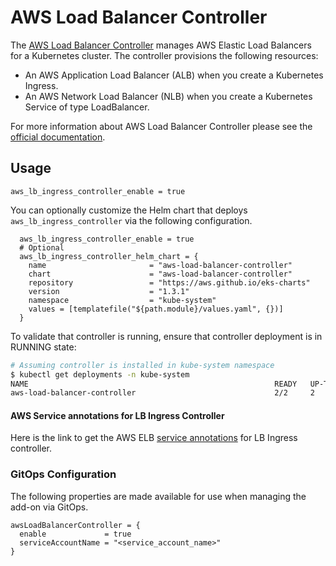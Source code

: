 # AWS Load Balancer Controller

The [AWS Load Balancer Controller](https://docs.aws.amazon.com/eks/latest/userguide/aws-load-balancer-controller.html) manages AWS Elastic Load Balancers for a Kubernetes cluster. The controller provisions the following resources:

* An AWS Application Load Balancer (ALB) when you create a Kubernetes Ingress.
* An AWS Network Load Balancer (NLB) when you create a Kubernetes Service of type LoadBalancer.

For more information about AWS Load Balancer Controller please see the [official documentation](https://docs.aws.amazon.com/eks/latest/userguide/aws-load-balancer-controller.html).

## Usage

```hcl
aws_lb_ingress_controller_enable = true
```

You can optionally customize the Helm chart that deploys `aws_lb_ingress_controller` via the following configuration.

```hcl 
  aws_lb_ingress_controller_enable = true
  # Optional  
  aws_lb_ingress_controller_helm_chart = {
    name                       = "aws-load-balancer-controller"
    chart                      = "aws-load-balancer-controller"
    repository                 = "https://aws.github.io/eks-charts"
    version                    = "1.3.1"
    namespace                  = "kube-system"
    values = [templatefile("${path.module}/values.yaml", {})]
  }
```

To validate that controller is running, ensure that controller deployment is in RUNNING state:

```sh
# Assuming controller is installed in kube-system namespace
$ kubectl get deployments -n kube-system
NAME                                                       READY   UP-TO-DATE   AVAILABLE   AGE
aws-load-balancer-controller                               2/2     2            2           3m58s
```
#### AWS Service annotations for LB Ingress Controller

Here is the link to get the AWS ELB [service annotations](https://kubernetes-sigs.github.io/aws-load-balancer-controller/latest/guide/service/annotations/) for LB Ingress controller.

### GitOps Configuration

The following properties are made available for use when managing the add-on via GitOps.

```
awsLoadBalancerController = {
  enable             = true
  serviceAccountName = "<service_account_name>"
}
```
